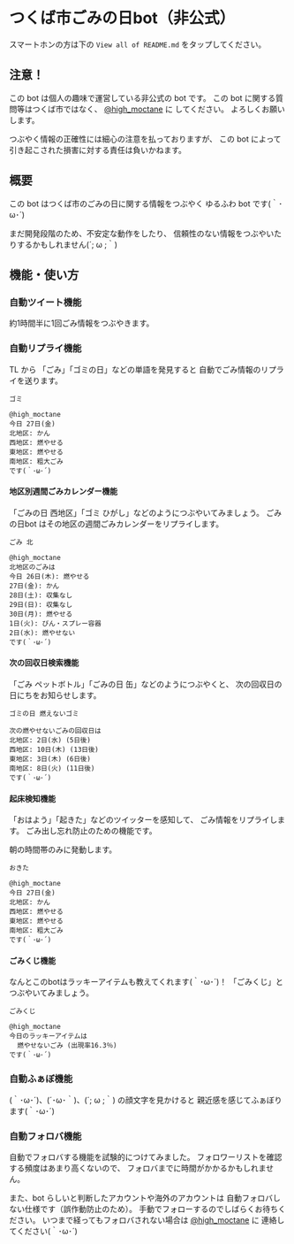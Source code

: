 # つくば市ごみの日bot（非公式）

スマートホンの方は下の `View all of README.md` をタップしてください。

## 注意！

この bot は個人の趣味で運営している非公式の bot です。
この bot に関する質問等はつくば市ではなく、
[@high_moctane](https://twitter.com/high_moctane) に
してください。
よろしくお願いします。

つぶやく情報の正確性には細心の注意を払っておりますが、
この bot によって引き起こされた損害に対する責任は負いかねます。


## 概要

この bot はつくば市のごみの日に関する情報をつぶやく
ゆるふわ bot です(｀･ω･´)


まだ開発段階のため、不安定な動作をしたり、
信頼性のない情報をつぶやいたりするかもしれません(´; ω ;｀)


## 機能・使い方

### 自動ツイート機能

約1時間半に1回ごみ情報をつぶやきます。

### 自動リプライ機能

TL から 「ごみ」「ゴミの日」などの単語を発見すると
自動でごみ情報のリプライを送ります。

`ゴミ`

```
@high_moctane
今日 27日(金)
北地区: かん
西地区: 燃やせる
東地区: 燃やせる
南地区: 粗大ごみ
です(｀･ω･´)
```



#### 地区別週間ごみカレンダー機能

「ごみの日 西地区」「ゴミ ひがし」などのようにつぶやいてみましょう。
ごみの日bot はその地区の週間ごみカレンダーをリプライします。


`ごみ 北`

```
@high_moctane
北地区のごみは
今日 26日(木): 燃やせる
27日(金): かん
28日(土): 収集なし
29日(日): 収集なし
30日(月): 燃やせる
1日(火): びん・スプレー容器
2日(水): 燃やせない
です(｀･ω･´)
```


#### 次の回収日検索機能

「ごみ ペットボトル」「ごみの日 缶」などのようにつぶやくと、
次の回収日の日にちをお知らせします。

`ゴミの日 燃えないゴミ`

```
次の燃やせないごみの回収日は
北地区: 2日(水) (5日後)
西地区: 10日(木) (13日後)
東地区: 3日(木) (6日後)
南地区: 8日(火) (11日後)
です(｀･ω･´)
```


#### 起床検知機能

「おはよう」「起きた」などのツイッターを感知して、
ごみ情報をリプライします。
ごみ出し忘れ防止のための機能です。

朝の時間帯のみに発動します。


`おきた`

```
@high_moctane
今日 27日(金)
北地区: かん
西地区: 燃やせる
東地区: 燃やせる
南地区: 粗大ごみ
です(｀･ω･´)
```



#### ごみくじ機能

なんとこのbotはラッキーアイテムも教えてくれます(｀･ω･´)！
「ごみくじ」とつぶやいてみましょう。

`ごみくじ`

```
@high_moctane
今日のラッキーアイテムは
  燃やせないごみ (出現率16.3％)
です(｀･ω･´)
```


### 自動ふぁぼ機能

(｀･ω･´)、(´･ω･｀)、(´; ω ;｀) の顔文字を見かけると
親近感を感じてふぁぼります(｀･ω･´)





### 自動フォロバ機能

自動でフォロバする機能を試験的につけてみました。
フォロワーリストを確認する頻度はあまり高くないので、
フォロバまでに時間がかかるかもしれません。

また、bot らしいと判断したアカウントや海外のアカウントは
自動フォロバしない仕様です（誤作動防止のため）。
手動でフォローするのでしばらくお待ちください。
いつまで経ってもフォロバされない場合は [@high_moctane](https://twitter.com/high_moctane) に
連絡してください(｀･ω･´)


